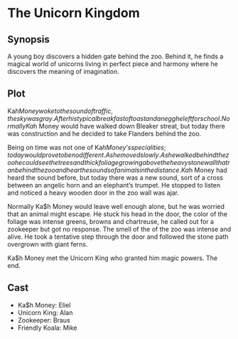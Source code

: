 # The Unicorn Kingdom

## Synopsis

A young boy discovers a hidden gate behind the zoo.
Behind it, he finds a magical world of unicorns living in perfect piece and harmony where he discovers the meaning of imagination.

## Plot

Ka$h Money woke to the sound of traffic, the sky was gray.
After his typical breakfast of toast and an egg he left for school.
Normally Ka$h Money would have walked down Bleaker streat, but today there was construction and he decided to take Flanders behind the zoo.

Being on time was not one of Ka$h Money’s specialities; today would prove to be no different.
As he moved slowly.
As he walked behind the zoo he could see the trees and thick foliage growing above the heavy stone wall that ran behind the zoo and hear the sounds of animals in the distance.
Ka$h Money had heard the sound before, but today there was a new sound, sort of a cross between an angelic horn and an elephant’s trumpet.
He stopped to listen and noticed a heavy wooden door in the zoo wall was ajar.

Normally Ka$h Money would leave well enough alone, but he was worried that an animal might escape.
He stuck his head in the door, the color of the foliage was intense greens, browns and chartreuse, he called out for a zookeeper but got no response.
The smell of the of the zoo was intense and alive.
He took a tentative step through the door and followed the stone path overgrown with giant ferns.

Ka$h Money met the Unicorn King who granted him magic powers.
The end.

## Cast

* Ka$h Money: Eliel
* Unicorn King: Alan
* Zookeeper: Braus
* Friendly Koala: Mike
